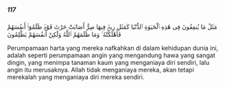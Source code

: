 ##### 117

<span class="ayah">مَثَلُ مَا يُنفِقُونَ فِى هَٰذِهِ ٱلْحَيَوٰةِ ٱلدُّنْيَا كَمَثَلِ رِيحٍۢ فِيهَا صِرٌّ أَصَابَتْ حَرْثَ قَوْمٍۢ ظَلَمُوٓا۟ أَنفُسَهُمْ فَأَهْلَكَتْهُ ۚ وَمَا ظَلَمَهُمُ ٱللَّهُ وَلَٰكِنْ أَنفُسَهُمْ يَظْلِمُونَ</span>

<span class="ayah_translation">Perumpamaan harta yang mereka nafkahkan di dalam kehidupan dunia ini, adalah seperti perumpamaan angin yang mengandung hawa yang sangat dingin, yang menimpa tanaman kaum yang menganiaya diri sendiri, lalu angin itu merusaknya. Allah tidak menganiaya mereka, akan tetapi merekalah yang menganiaya diri mereka sendiri.</span>
